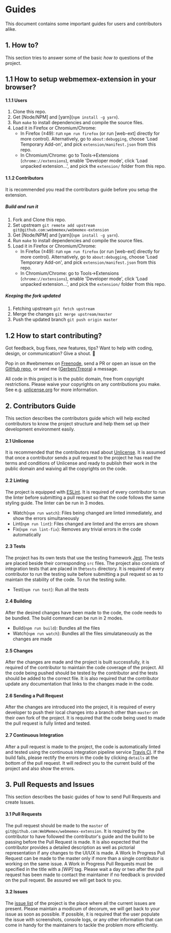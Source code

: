 # Guides
This document contains some important guides for users and contributors alike.

## 1. How to?
This section tries to answer some of the basic _how to_ questions of the project.

## 1.1 How to setup webmemex-extension in your browser?

#### 1.1.1 Users
1. Clone this repo.
2. Get [Node/NPM] and [yarn](`npm install -g yarn`).
3. Run `make` to install dependencies and compile the source files.
4. Load it in Firefox or Chromium/Chrome:
    * In Firefox (≥49): run `npm run firefox` (or run [web-ext] directly for more control).
      Alternatively, go to `about:debugging`, choose 'Load Temporary Add-on', and pick
      `extension/manifest.json` from this repo.
    * In Chromium/Chrome: go to Tools→Extensions (`chrome://extensions`), enable 'Developer mode',
      click 'Load unpacked extension...', and pick the `extension/` folder from this repo.

#### 1.1.2 Contributors
It is recommended you read the contributors guide before you setup the extension.

##### Build and run it

1. Fork and Clone this repo.
2. Set upstream ```git remote add upstream git@github.com:webmemex/webmemex-extension```
3. Get [Node/NPM] and [yarn](`npm install -g yarn`).
4. Run `make` to install dependencies and compile the source files.
5. Load it in Firefox or Chromium/Chrome:
    * In Firefox (≥49): run `npm run firefox` (or run [web-ext] directly for more control).
      Alternatively, go to `about:debugging`, choose 'Load Temporary Add-on', and pick
      `extension/manifest.json` from this repo.
    * In Chromium/Chrome: go to Tools→Extensions (`chrome://extensions`), enable 'Developer mode',
      click 'Load unpacked extension...', and pick the `extension/` folder from this repo.

##### Keeping the fork updated

1. Fetching upstream ```git fetch upstream```
2. Merge the changes ```git merge upstream/master```
3. Push the updated branch ```git push origin master```

## 1.2 How to start contributing?
Got feedback, bug fixes, new features, tips? Want to help with coding, design, or communication?
Give a shout. 📢

Pop in on #webmemex on [Freenode], send a PR or open an issue on the [GitHub repo], or send me
([Gerben/Treora][Treora]) a message.

All code in this project is in the public domain, free from copyright restrictions. Please waive
your copyrights on any contributions you make. See e.g. [unlicense.org] for more information.


[Freenode]: http://webchat.freenode.net/
[GitHub repo]: https://github.com/WebMemex/webmemex-extension
[Treora]: https://github.com/Treora
[unlicense.org]: https://unlicense.org/

## 2. Contributors Guide
This section describes the contributors guide which will help excited contributors to know the project structure and help them set up their development environment easily.

#### 2.1 Unlicense
It is recommended that the contributors read about [Unlicense](http://unlicense.org/). It is assumed that once a contributor sends a pull request to the project he has read the terms and conditions of Unlicense and ready to publish their work in the public domain and waiving all the copyrights on the code.

#### 2.2 Linting
The project is equipped with [ESLint](http://eslint.org/). It is required of every contributor to run the linter before submitting a pull request so that the code follows the same styling guide. The linter can be run in 3 modes.
* Watch(```npm run watch```): Files being changed are linted immediately, and show the errors simultaneously
* Lint(```npm run lint```): Files changed are linted and the errors are shown
* Fix(```npm run lint-fix```): Removes any trivial errors in the code automatically

#### 2.3 Tests
The project has its own tests that use the testing framework [Jest](https://facebook.github.io/jest/). The tests are placed beside their corresponding ```src``` files. The project also consists of integration tests that are placed in the```tests``` directory. It is required of every contributor to run the testing suite before submitting a pull request so as to maintain the stability of the code. To run the testing suite.
* Test(```npm run test```): Run all the tests

#### 2.4 Building
After the desired changes have been made to the code, the code needs to be bundled. The build command can be run in 2 modes.
* Build(```npm run build```): Bundles all the files
* Watch(```npm run watch```): Bundles all the files simulataneously as the changes are made

#### 2.5 Changes
After the changes are made and the project is built successfully, it is required of the contributor to maintain the code coverage of the project. All the code being pushed should be tested by the contributor and the tests should be added to the correct file. It is also required that the contributor update any documentation that links to the changes made in the code.

#### 2.6 Sending a Pull Request
After the changes are introduced into the project, it is required of every developer to push their local changes into a branch other than ```master``` on their own fork of the project. It is required that the code being used to made the pull request is fully linted and tested.

#### 2.7 Continuous Integration
After a pull request is made to the project, the code is automatically linted and tested using the continuous integration pipeline service [Travis CI](https://travis-ci.org/). If the build fails, please rectify the errors in the code by clicking ```details``` at the bottom of the pull request. It will redirect you to the current build of the project and also show the errors.

## 3. Pull Requests and Issues
This section describes the basic guides of how to send Pull Requests and create Issues.

#### 3.1 Pull Requests
The pull request should be made to the ```master``` of ```git@github.com:WebMemex/webmemex-extension```. It is required by the contributor to have followed the contributor's guide and the build to be passing before the Pull Request is made. It is also expected that the contributor provides a detailed description as well as pictorial representation if any changes to the UI/UX is made.
A Work In Progress Pull Request can be made to the master only if more than a single contributor is working on the same issue. A Work in Progress Pull Requests must be specified in the title with a _[WiP]_ tag.
Please wait a day or two after the pull request has been made to contact the maintainer if no feedback is provided on the pull request. Be assured we will get back to you.

#### 3.2 Issues
The [issue list](https://github.com/WebMemex/webmemex-extension/issues) of the project is the place where all the current issues are present. Please maintain a modicum of decorum, we will get back to your issue as soon as possible. If possible, it is required that the user populate the issue with screenshots, console logs, or any other information that can come in handy for the maintainers to tackle the problem more efficiently.
